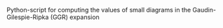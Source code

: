 Python-script for computing the values of small diagrams in the Gaudin-Gilespie-Ripka (GGR) expansion
